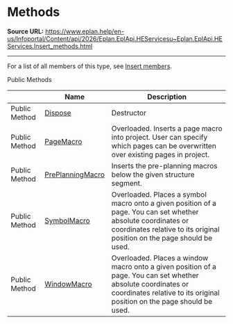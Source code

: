# Methods

**Source URL:** https://www.eplan.help/en-us/Infoportal/Content/api/2026/Eplan.EplApi.HEServicesu~Eplan.EplApi.HEServices.Insert_methods.html

---

For a list of all members of this type, see [Insert members](Eplan.EplApi.HEServicesu~Eplan.EplApi.HEServices.Insert_members.html).

Public Methods

|  | Name | Description |
| --- | --- | --- |
| Public Method | [Dispose](Eplan.EplApi.HEServicesu~Eplan.EplApi.HEServices.Insert~Dispose().html) | Destructor |
| Public Method | [PageMacro](Eplan.EplApi.HEServicesu~Eplan.EplApi.HEServices.Insert~PageMacro.html) | Overloaded. Inserts a page macro into project. User can specify which pages can be overwritten over existing pages in project. |
| Public Method | [PrePlanningMacro](Eplan.EplApi.HEServicesu~Eplan.EplApi.HEServices.Insert~PrePlanningMacro.html) | Inserts the pre-planning macros below the given structure segment. |
| Public Method | [SymbolMacro](Eplan.EplApi.HEServicesu~Eplan.EplApi.HEServices.Insert~SymbolMacro.html) | Overloaded. Places a symbol macro onto a given position of a page. You can set whether absolute coordinates or coordinates relative to its original position on the page should be used. |
| Public Method | [WindowMacro](Eplan.EplApi.HEServicesu~Eplan.EplApi.HEServices.Insert~WindowMacro.html) | Overloaded. Places a window macro onto a given position of a page. You can set whether absolute coordinates or coordinates relative to its original position on the page should be used. |


